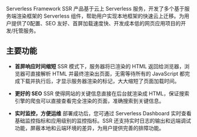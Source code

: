 Serverless Framework SSR 产品基于云上 Serverless 服务，开发了多个基于服务端渲染框架的 Serverless 组件，帮助用户实现本地框架的快速云上迁移。为用户提供了0配置、SEO 友好、首屏加载速度快、开发成本低的网页应用项目的开发/托管服务。

## 主要功能
- **首屏响应时间缩短**
SSR 模式下，服务器将已渲染的 HTML 返回给浏览器，浏览器可直接解析 HTML 并最终渲染出页面，无需等待所有的 JavaScript 都完成下载并执行后，才显示服务器渲染的标记，大大缩短了页面加载时间。

- **更好的 SEO**
SSR 使得网站的关键信息直接在后台就渲染成 HTML，保证搜索引擎的爬虫可以直接查看完全渲染的页面，准确搜索到关键信息。

- **实时监控，方便运维**
部署成功后，您可通过 Serverless Dashboard 实时查看基础监控指标和应用级别的监控指标。SSR 还支持实时日志的输出和远端调试功能，屏蔽本地和云端环境的差异，为用户提供完善的排障功能。
